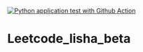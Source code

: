 [![Python application test with Github Action](https://github.com/LishaZhouZ/Leetcode_lisha_beta/actions/workflows/main.yml/badge.svg)](https://github.com/LishaZhouZ/Leetcode_lisha_beta/actions/workflows/main.yml)

# Leetcode_lisha_beta
